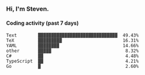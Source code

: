 ### Hi, I'm Steven.

#### Coding activity (past 7 days)
```
Text        ▓▓▓▓▓▓▓▓▓▓▓▓▓▓▓▓▓▓▓▓▓▓▓▓▓▓▓▓▓▓  49.43%
TeX         ▓▓▓▓▓▓▓▓▓                       16.31%
YAML        ▓▓▓▓▓▓▓▓                        14.66%
other       ▓▓▓▓▓                            8.32%
C#          ▓▓                               4.48%
TypeScript  ▓▓                               4.21%
Go          ▓                                2.60%
```
